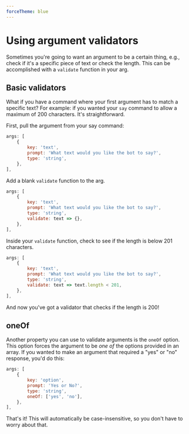 ```yaml
---
forceTheme: blue
---
```


# Using argument validators

Sometimes you're going to want an argument to be a certain thing, e.g., check if it's a specific piece of text or check the length. This can be accomplished with a `validate` function in your arg.

## Basic validators

What if you have a command where your first argument has to match a specific text? For example: if you wanted your `say` command to allow a maximum of 200 characters. It's straightforward.

First, pull the argument from your say command:

<!-- eslint-skip -->

```js
args: [
	{
		key: 'text',
		prompt: 'What text would you like the bot to say?',
		type: 'string',
	},
],
```

Add a blank `validate` function to the arg.

<!-- eslint-skip -->

```js
args: [
	{
		key: 'text',
		prompt: 'What text would you like the bot to say?',
		type: 'string',
		validate: text => {},
	},
],
```

Inside your `validate` function, check to see if the length is below 201 characters.

<!-- eslint-skip -->

```js
args: [
	{
		key: 'text',
		prompt: 'What text would you like the bot to say?',
		type: 'string',
		validate: text => text.length < 201,
	},
],
```

And now you've got a validator that checks if the length is 200!

## oneOf

Another property you can use to validate arguments is the `oneOf` option. This option forces the argument to be _one of_ the options provided in an array. If you wanted to make an argument that required a "yes" or "no" response, you'd do this:

<!-- eslint-skip -->

```js
args: [
	{
		key: 'option',
		prompt: 'Yes or No?',
		type: 'string',
		oneOf: ['yes', 'no'],
	},
],
```

That's it! This will automatically be case-insensitive, so you don't have to worry about that.
